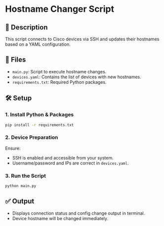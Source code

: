# Hostname Changer Script

## 📌 Description
This script connects to Cisco devices via SSH and updates their hostnames based on a YAML configuration.

## 📁 Files
- `main.py`: Script to execute hostname changes.
- `devices.yaml`: Contains the list of devices with new hostnames.
- `requirements.txt`: Required Python packages.

## 🛠️ Setup

### 1. Install Python & Packages
```bash
pip install -r requirements.txt
```

### 2. Device Preparation
Ensure:
- SSH is enabled and accessible from your system.
- Username/password and IPs are correct in `devices.yaml`.

### 3. Run the Script
```bash
python main.py
```

## ✅ Output
- Displays connection status and config change output in terminal.
- Device hostname will be changed immediately.
